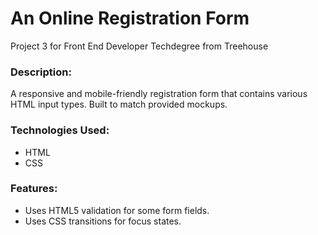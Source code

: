 # An Online Registration Form

Project 3 for Front End Developer Techdegree from Treehouse

### Description:
A responsive and mobile-friendly registration form that contains various HTML input types.  Built to match provided mockups.


### Technologies Used:
- HTML
- CSS


### Features:
-	Uses HTML5 validation for some form fields.
-	Uses CSS transitions for focus states.